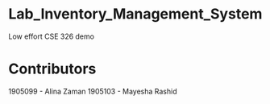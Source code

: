 # Lab_Inventory_Management_System
Low effort CSE 326 demo

# Contributors
1905099 - Alina Zaman
1905103 - Mayesha Rashid
